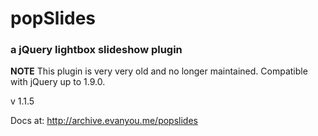 # popSlides

### a jQuery lightbox slideshow plugin

**NOTE** This plugin is very very old and no longer maintained. Compatible with jQuery up to 1.9.0.

v 1.1.5

Docs at: http://archive.evanyou.me/popslides
